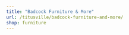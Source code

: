 ```yaml
---
title: "Badcock Furniture & More"
url: /titusville/badcock-furniture-and-more/
shop: furniture
---
```


